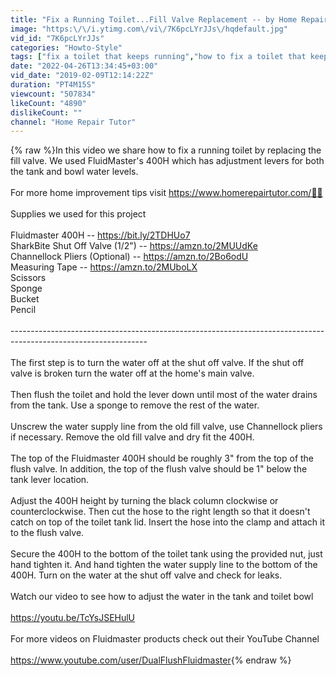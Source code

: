 ```yaml
---
title: "Fix a Running Toilet...Fill Valve Replacement -- by Home Repair Tutor"
image: "https:\/\/i.ytimg.com\/vi\/7K6pcLYrJJs\/hqdefault.jpg"
vid_id: "7K6pcLYrJJs"
categories: "Howto-Style"
tags: ["fix a toilet that keeps running","how to fix a toilet that keeps running","running toilets"]
date: "2022-04-26T13:34:45+03:00"
vid_date: "2019-02-09T12:14:22Z"
duration: "PT4M15S"
viewcount: "507834"
likeCount: "4890"
dislikeCount: ""
channel: "Home Repair Tutor"
---
```

{% raw %}In this video we share how to fix a running toilet by replacing the fill valve. We used FluidMaster's 400H which has adjustment levers for both the tank and bowl water levels.<br /><br />For more home improvement tips visit <a rel="nofollow" target="blank" href="https://www.homerepairtutor.com/👍🏼">https://www.homerepairtutor.com/👍🏼</a><br /><br />Supplies we used for this project<br /><br />Fluidmaster 400H -- <a rel="nofollow" target="blank" href="https://bit.ly/2TDHUo7">https://bit.ly/2TDHUo7</a><br />SharkBite Shut Off Valve (1/2&quot;) -- <a rel="nofollow" target="blank" href="https://amzn.to/2MUUdKe">https://amzn.to/2MUUdKe</a><br />Channellock Pliers (Optional) -- <a rel="nofollow" target="blank" href="https://amzn.to/2Bo6odU">https://amzn.to/2Bo6odU</a><br />Measuring Tape -- <a rel="nofollow" target="blank" href="https://amzn.to/2MUboLX">https://amzn.to/2MUboLX</a><br />Scissors <br />Sponge<br />Bucket<br />Pencil <br /><br />----------------------------------------------------------------------------------------------------------------<br /><br />The first step is to turn the water off at the shut off valve. If the shut off valve is broken turn the water off at the home's main valve. <br /><br />Then flush the toilet and hold the lever down until most of the water drains from the tank. Use a sponge to remove the rest of the water. <br /><br />Unscrew the water supply line from the old fill valve, use Channellock pliers if necessary. Remove the old fill valve and dry fit the 400H. <br /><br />The top of the Fluidmaster 400H should be roughly 3&quot; from the top of the flush valve. In addition, the top of the flush valve should be 1&quot; below the tank lever location. <br /><br />Adjust the 400H height by turning the black column clockwise or counterclockwise. Then cut the hose to the right length so that it doesn't catch on top of the toilet tank lid. Insert the hose into the clamp and attach it to the flush valve. <br /><br />Secure the 400H to the bottom of the toilet tank using the provided nut, just hand tighten it. And hand tighten the water supply line to the bottom of the 400H. Turn on the water at the shut off valve and check for leaks. <br /><br />Watch our video to see how to adjust the water in the tank and toilet bowl <br /><br /><a rel="nofollow" target="blank" href="https://youtu.be/TcYsJSEHulU">https://youtu.be/TcYsJSEHulU</a><br /><br />For more videos on Fluidmaster products check out their YouTube Channel<br /><br /><a rel="nofollow" target="blank" href="https://www.youtube.com/user/DualFlushFluidmaster">https://www.youtube.com/user/DualFlushFluidmaster</a>{% endraw %}
